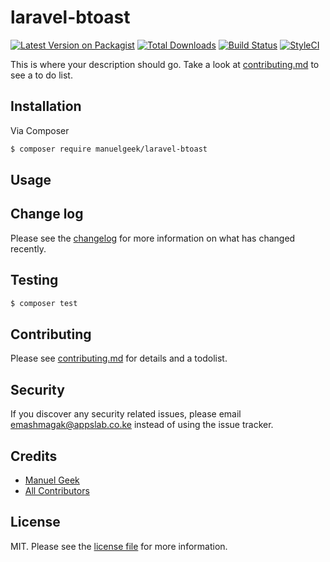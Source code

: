# laravel-btoast

[![Latest Version on Packagist][ico-version]][link-packagist]
[![Total Downloads][ico-downloads]][link-downloads]
[![Build Status][ico-travis]][link-travis]
[![StyleCI][ico-styleci]][link-styleci]

This is where your description should go. Take a look at [contributing.md](contributing.md) to see a to do list.

## Installation

Via Composer

``` bash
$ composer require manuelgeek/laravel-btoast
```

## Usage

## Change log

Please see the [changelog](changelog.md) for more information on what has changed recently.

## Testing

``` bash
$ composer test
```

## Contributing

Please see [contributing.md](contributing.md) for details and a todolist.

## Security

If you discover any security related issues, please email emashmagak@appslab.co.ke instead of using the issue tracker.

## Credits

- [Manuel Geek][link-author]
- [All Contributors][link-contributors]

## License

MIT. Please see the [license file](license.md) for more information.

[ico-version]: https://img.shields.io/packagist/v/manuelgeek/laravel-btoast.svg?style=flat-square
[ico-downloads]: https://img.shields.io/packagist/dt/manuelgeek/laravel-btoast.svg?style=flat-square
[ico-travis]: https://img.shields.io/travis/manuelgeek/laravel-btoast/master.svg?style=flat-square
[ico-styleci]: https://styleci.io/repos/12345678/shield

[link-packagist]: https://packagist.org/packages/manuelgeek/laravel-btoast
[link-downloads]: https://packagist.org/packages/manuelgeek/laravel-btoast
[link-travis]: https://travis-ci.org/manuelgeek/laravel-btoast
[link-styleci]: https://styleci.io/repos/12345678
[link-author]: https://github.com/manuelgeek
[link-contributors]: ../../contributors
